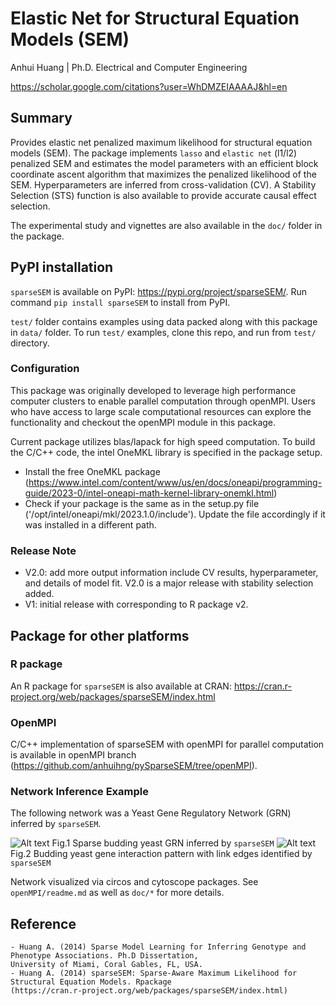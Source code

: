 # Elastic Net for Structural Equation Models (SEM)

Anhui Huang | Ph.D. Electrical and Computer Engineering 

<https://scholar.google.com/citations?user=WhDMZEIAAAAJ&hl=en>

## Summary
Provides elastic net penalized maximum likelihood for structural equation models (SEM).   The package implements 
`lasso` and `elastic net` (l1/l2) penalized SEM and 
estimates the model parameters with an efficient block coordinate ascent algorithm that maximizes the penalized 
likelihood of the SEM.  Hyperparameters are inferred from cross-validation (CV).  A Stability Selection (STS) function 
is also available to provide accurate causal effect selection. 

The experimental study and vignettes are also available in the `doc/` folder in the package.  

## PyPI installation 
`sparseSEM` is available on PyPI:  https://pypi.org/project/sparseSEM/. Run command `pip install sparseSEM` to install 
from PyPI.

`test/` folder contains examples using data packed along with this package in `data/` folder. 
To run `test/` examples, clone this repo, and run from `test/` directory. 


### Configuration
This package was originally developed to leverage high performance computer clusters to enable parallel computation 
through openMPI.  Users who have access to large scale computational resources can explore the functionality and 
checkout the openMPI module in this package.

Current package utilizes blas/lapack for high speed computation. To build the C/C++ code, the intel OneMKL library is 
specified in the package setup. 
- Install the free OneMKL package (https://www.intel.com/content/www/us/en/docs/oneapi/programming-guide/2023-0/intel-oneapi-math-kernel-library-onemkl.html)
- Check if your package is the same as in the setup.py file ('/opt/intel/oneapi/mkl/2023.1.0/include'). Update the file 
accordingly if it was installed in a different path.

### Release Note
- V2.0: add more output information include CV results, hyperparameter, and details of model fit. V2.0 is a major release with stability selection added.
- V1: initial release with corresponding to R package v2.


## Package for other platforms
### R package
An R package for `sparseSEM` is also available at CRAN: https://cran.r-project.org/web/packages/sparseSEM/index.html

### OpenMPI
C/C++ implementation of sparseSEM with openMPI for parallel computation is available in openMPI branch (https://github.com/anhuihng/pySparseSEM/tree/openMPI). 

### Network Inference Example
The following network was a Yeast Gene Regulatory Network (GRN) inferred by `sparseSEM`. 


![Alt text](doc/Fig4_cisTransNetworkYeast_clusters_manualAdjusted_GOterm.jpg?raw=true "Title")
Fig.1 Sparse budding yeast GRN inferred by `sparseSEM`
![Alt text](doc/Fig5_yeast_grn_genome_biology.png?raw=true "Title")
Fig.2 Budding yeast gene interaction pattern with link edges identified by `sparseSEM`

 Network visualized via circos and cytoscope packages. See `openMPI/readme.md` as well as `doc/*` for more details.

## Reference
    - Huang A. (2014) Sparse Model Learning for Inferring Genotype and Phenotype Associations. Ph.D Dissertation,
    University of Miami, Coral Gables, FL, USA.
    - Huang A. (2014) sparseSEM: Sparse-Aware Maximum Likelihood for Structural Equation Models. Rpackage
    (https://cran.r-project.org/web/packages/sparseSEM/index.html)